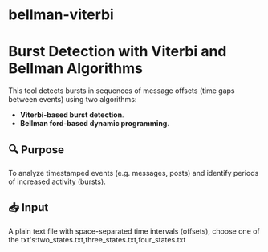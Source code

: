 # bellman-viterbi
# Burst Detection with Viterbi and Bellman Algorithms

This tool detects bursts in sequences of message offsets (time gaps between events) using two algorithms:
- **Viterbi-based burst detection**.
- **Bellman ford-based dynamic programming**.

## 🔍 Purpose

To analyze timestamped events (e.g. messages, posts) and identify periods of increased activity (bursts).

## 📥 Input

A plain text file with space-separated time intervals (offsets), choose one of the txt's:two_states.txt,three_states.txt,four_states.txt
